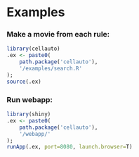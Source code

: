 # Examples

### Make a movie from each rule:
```R
library(cellauto)
.ex <- paste0(
    path.package('cellauto'), 
    '/examples/search.R'
); 
source(.ex)
```

### Run webapp:

```R
library(shiny)
.ex <- paste0(
    path.package('cellauto'), 
    '/webapp/'
); 
runApp(.ex, port=8080, launch.browser=T)
```
